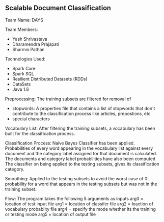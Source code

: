 Scalable Document Classification
--------------------------------

Team Name: DAYS

Team Members:
- Yash Shrivastava
- Dharamendra Prajapati
- Sharmin Pathan

Technologies Used:
- Spark Core
- Spark SQL
- Resilient Distributed Datasets (RDDs)
- DataSets
- Java 1.8

Preprocessing:
The training subsets are filtered for removal of
- stopwords: A properties file that contains a list of stopwords that don't contribute to the classification process like articles, prepostions, etc
- special characters

Vocabulary List:
After filtering the training subsets, a vocabulary has been built for the classification process.

Classification Process:
Naive Bayes Classifier has been applied.
Probabilities of every word appearing in the vocabulary list against every document and the category label assigned for that document is calculated. The documents and category label probabilities have also been computed.
The classifier on being applied to the testing subsets, gives its classification category.

Smoothing:
Applied to the testing subsets to avoid the worst case of 0 probability for a word that appears in the testing subsets but was not in the training subset.

Flow:
The program takes the following 5 arguments as inputs
arg0 = location of test input file 
arg1 = location of classifer file
arg2 = loaction of vocabulary probablity file
arg4 = specify the mode whether its the training or testing mode
arg5 = location of output file


